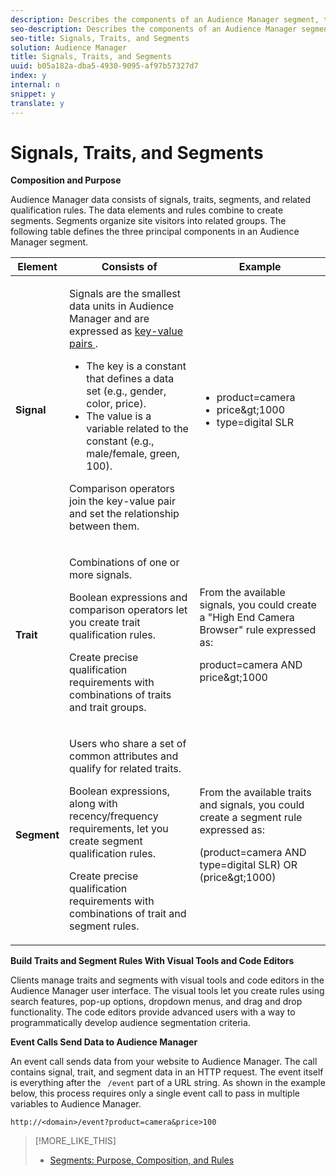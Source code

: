 ```yaml
---
description: Describes the components of an Audience Manager segment, the expressions used to set audience qualification criteria, and how data is transmitted in an event call.
seo-description: Describes the components of an Audience Manager segment, the expressions used to set audience qualification criteria, and how data is transmitted in an event call.
seo-title: Signals, Traits, and Segments
solution: Audience Manager
title: Signals, Traits, and Segments
uuid: b05a182a-dba5-4930-9095-af97b57327d7
index: y
internal: n
snippet: y
translate: y
---
```


# Signals, Traits, and Segments

**Composition and Purpose** 

Audience Manager data consists of signals, traits, segments, and related qualification rules. The data elements and rules combine to create segments. Segments organize site visitors into related groups. The following table defines the three principal components in an Audience Manager segment. 

<table id="table_E8373A01C3414C42B4983A59BF0F0669"> 
 <thead> 
  <tr> 
   <th colname="col1" class="entry"> Element </th> 
   <th colname="col2" class="entry"> Consists of </th> 
   <th colname="col3" class="entry"> Example </th> 
  </tr> 
 </thead>
 <tbody> 
  <tr> 
   <td colname="col1"> <b>Signal</b> </td> 
   <td colname="col2"> <p>Signals are the smallest data units in Audience Manager and are expressed as <a href="../c_reference/c_key_value_explained.md#concept_E4236E003076483AA939791FE2492B49" format="dita" scope="local"> key-value pairs </a>. </p> 
    <ul id="ul_728347E325284B9FA0B4E05DE8CF4570"> 
     <li id="li_89574A3B4A734726AD43405AE6D85FF5">The key is a constant that defines a data set (e.g., gender, color, price). </li> 
     <li id="li_D35601B33EE24EC5857F45D9577254D4">The value is a variable related to the constant (e.g., male/female, green, 100). </li> 
    </ul> <p>Comparison operators join the key-value pair and set the relationship between them. </p> </td> 
   <td colname="col3"> 
    <ul id="ul_A6D8D30A37C94437A7BF38736C6F8556"> 
     <li id="li_74C87C34FA254783AC0DEBBC69B35AC4"> <span class="codeph"> product=camera </span> </li> 
     <li id="li_C1727B9136024E56B60374597A7DCA00"> <span class="codeph"> price&amp;gt;1000 </span> </li> 
     <li id="li_B2E7798768EE444AB978F3F27B0BC0B5"> <span class="codeph"> type=digital SLR </span> </li> 
    </ul> </td> 
  </tr> 
  <tr> 
   <td colname="col1"> <b>Trait</b> </td> 
   <td colname="col2"> <p>Combinations of one or more signals. </p> <p>Boolean expressions and comparison operators let you create trait qualification rules. </p> <p>Create precise qualification requirements with combinations of traits and trait groups. </p> </td> 
   <td colname="col3"> <p>From the available signals, you could create a "High End Camera Browser" rule expressed as: </p> <p> <span class="codeph"> product=camera AND price&amp;gt;1000 </span> </p> </td> 
  </tr> 
  <tr> 
   <td colname="col1"> <b>Segment</b> </td> 
   <td colname="col2"> <p>Users who share a set of common attributes and qualify for related traits. </p> <p>Boolean expressions, along with recency/frequency requirements, let you create segment qualification rules. </p> <p>Create precise qualification requirements with combinations of trait and segment rules. </p> </td> 
   <td colname="col3"> <p>From the available traits and signals, you could create a segment rule expressed as: </p> <p> <span class="codeph"> (product=camera AND type=digital SLR) OR (price&amp;gt;1000) </span> </p> </td> 
  </tr> 
 </tbody> 
</table>

**Build Traits and Segment Rules With Visual Tools and Code Editors** 

Clients manage traits and segments with visual tools and code editors in the Audience Manager user interface. The visual tools let you create rules using search features, pop-up options, dropdown menus, and drag and drop functionality. The code editors provide advanced users with a way to programmatically develop audience segmentation criteria. 

**Event Calls Send Data to Audience Manager** 

An event call sends data from your website to Audience Manager. The call contains signal, trait, and segment data in an HTTP request. The event itself is everything after the ` /event` part of a URL string. As shown in the example below, this process requires only a single event call to pass in multiple variables to Audience Manager. 
```
http://<domain>/event?product=camera&price>100
```

>[!MORE_LIKE_THIS]
>
>* [ Segments: Purpose, Composition, and Rules ](c_segments_purpose.md#concept_F9E9D1D1EFF34AA2AD025109DD741C86)
